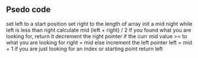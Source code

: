 ## Psedo code
set left to a start position
set right to the length of array
init a mid night
while left is less than right
    calculate mid (left + right) / 2
    if you found what you are looking for, return it
    decrement the right pointer if the curr mid value >= to what you are looking for
        right = mid
    else increment the left pointer
        left = mid + 1
if you are just looking for an index or starting point return left